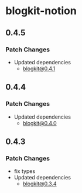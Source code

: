 # blogkit-notion

## 0.4.5

### Patch Changes

- Updated dependencies
  - blogkit@0.4.1

## 0.4.4

### Patch Changes

- Updated dependencies
  - blogkit@0.4.0

## 0.4.3

### Patch Changes

- fix types
- Updated dependencies
  - blogkit@0.3.4
